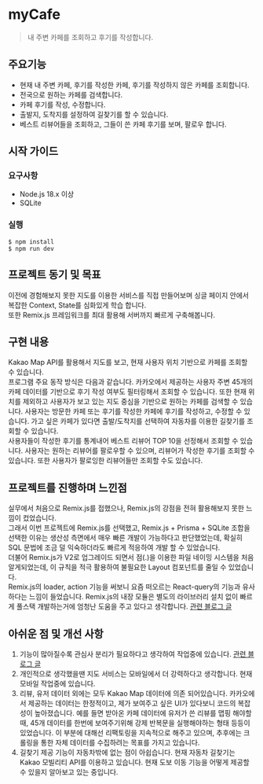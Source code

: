 # myCafe

> 내 주변 카페를 조회하고 후기를 작성합니다.

## 주요기능

- 현재 내 주변 카페, 후기를 작성한 카페, 후기를 작성하지 않은 카페를 조회합니다.
- 전국으로 원하는 카페를 검색합니다.
- 카페 후기를 작성, 수정합니다.
- 출발지, 도착지를 설정하여 길찾기를 할 수 있습니다.
- 베스트 리뷰어들을 조회하고, 그들이 쓴 카페 후기를 보며, 팔로우 합니다.



## 시작 가이드

### 요구사항

- Node.js 18.x 이상
- SQLite

### 실행

<pre><code>$ npm install
$ npm run dev
</code></pre>



<!-- ## 페이지 구성 -->

## 프로젝트 동기 및 목표

이전에 경험해보지 못한 지도를 이용한 서비스를 직접 만들어보며 싱글 페이지 안에서 복잡한 Context, State를 심화있게 학습 합니다. <br />
또한 Remix.js 프레임워크를 최대 활용해 서버까지 빠르게 구축해봅니다.



## 구현 내용

Kakao Map API를 활용해서 지도를 보고, 현재 사용자 위치 기반으로 카페를 조회할 수 있습니다. <br />
프로그램 주요 동작 방식은 다음과 같습니다. 카카오에서 제공하는 사용자 주변 45개의 카페 데이터를 기반으로 후기 작성 여부도 필터링해서 조회할 수 있습니다. 또한 현재 위치를 제외하고 사용자가 보고 있는 지도 중심을 기반으로 원하는 카페를 검색할 수 있습니다. 사용자는 방문한 카페 또는 후기를 작성한 카페에 후기를 작성하고, 수정할 수 있습니다. 가고 싶은 카페가 있다면 출발/도착지를 선택하여 자동차를 이용한 길찾기를 조회할 수 있습니다. <br />
사용자들이 작성한 후기를 통계내어 베스트 리뷰어 TOP 10을 선정해서 조회할 수 있습니다. 사용자는 원하는 리뷰어를 팔로우할 수 있으며, 리뷰어가 작성한 후기를 조회할 수 있습니다. 또한 사용자가 팔로잉한 리뷰어들만 조회할 수도 있습니다.



## 프로젝트를 진행하며 느낀점

실무에서 처음으로 Remix.js를 접했으나, Remix.js의 강점을 전혀 활용해보지 못한 느낌이 컸었습니다. <br />
그래서 이번 프로젝트에 Remix.js를 선택했고, Remix.js + Prisma + SQLite 조합을 선택한 이유는 생산성 측면에서 매우 빠른 개발이 가능하다고 판단했었는데, 확실히 SQL 문법에 조금 덜 익숙하더라도 빠르게 적응하여 개발 할 수 있었습니다. <br />
더불어 Remix.js가 V2로 업그레이드 되면서 점(.)을 이용한 파일 네이밍 시스템을 처음 알게되었는데, 이 규칙을 적극 활용하여 불필요한 Layout 컴포넌트를 줄일 수 있었습니다. <br />
Remix.js의 loader, action 기능을 써보니 요즘 떠오르는 React-query의 기능과 유사하다는 느낌이 들었습니다. Remix.js의 내장 모듈은 별도의 라이브러리 설치 없이 빠르게 풀스택 개발하는거에 엄청난 도움을 주고 있다고 생각합니다. [관련 블로그 글](https://kyung-a.tistory.com/44)




## 아쉬운 점 및 개선 사항

1. 기능이 많아질수록 관심사 분리가 필요하다고 생각하여 작업중에 있습니다. [관련 블로그 글](https://kyung-a.tistory.com/58)
2. 개인적으로 생각했을땐 지도 서비스는 모바일에서 더 강력하다고 생각합니다. 현재 모바일 작업중에 있습니다.
3. 리뷰, 유저 데이터 외에는 모두 Kakao Map 데이터에 의존 되어있습니다. 카카오에서 제공하는 데이터는 한정적이고, 제가 보여주고 싶은 UI가 있다보니 코드의 복잡성이 높아졌습니다. 예를 들면 받아온 카페 데이터에 유저가 쓴 리뷰를 맵핑 해야할때, 45개 데이터를 한번에 보여주기위해 강제 반복문을 실행해야하는 형태 등등이 있었습니다. 이 부분에 대해선 리팩토링을 지속적으로 해주고 있으며, 추후에는 크롤링을 통한 자체 데이터를 수집하려는 목표를 가지고 있습니다.
4. 길찾기 제공 기능이 자동차밖에 없는 점이 아쉽습니다. 현재 자동차 길찾기는 Kakao 모빌리티 API를 이용하고 있습니다. 현재 도보 이동 기능을 어떻게 제공할 수 있을지 알아보고 있는 중입니다.
